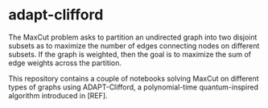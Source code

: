 # adapt-clifford

The MaxCut problem asks to partition an undirected graph into two disjoint subsets as to maximize the number of edges connecting nodes on different subsets. If the graph is weighted, then the goal is to maximize the sum of edge weights across the partition.

This repository contains a couple of notebooks solving MaxCut on different types of graphs using ADAPT-Clifford, a polynomial-time quantum-inspired algorithm introduced in [REF].


